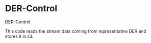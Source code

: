 # DER-Control
DER-Control

This code reads the stream data coming from representative DER and stores it in s3.
